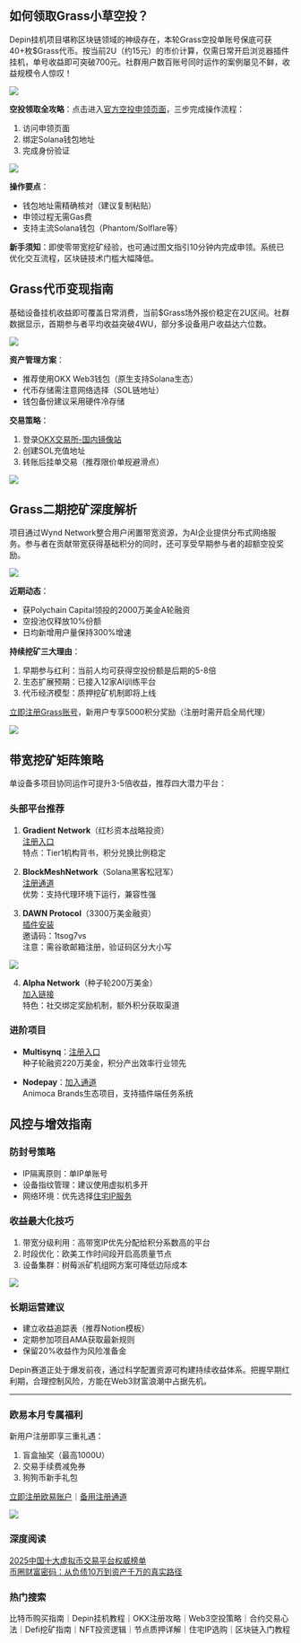 ## 如何领取Grass小草空投？
Depin挂机项目堪称区块链领域的神级存在，本轮Grass空投单账号保底可获40+枚$Grass代币。按当前2U（约15元）的市价计算，仅需日常开启浏览器插件挂机，单号收益即可突破700元。社群用户数百账号同时运作的案例屡见不鲜，收益规模令人惊叹！

![](https://ac63e02.webp.li/depingrass001.png)

**空投领取全攻略**：点击进入[官方空投申领页面](https://grassfoundation.io/claim)，三步完成操作流程：

1. 访问申领页面
2. 绑定Solana钱包地址
3. 完成身份验证

![](https://ac63e02.webp.li/depingrass003.jpg)

**操作要点**：
- 钱包地址需精确核对（建议复制粘贴）
- 申领过程无需Gas费
- 支持主流Solana钱包（Phantom/Solflare等）

**新手须知**：即使零带宽挖矿经验，也可通过图文指引10分钟内完成申领。系统已优化交互流程，区块链技术门槛大幅降低。

## Grass代币变现指南
基础设备挂机收益即可覆盖日常消费，当前$Grass场外报价稳定在2U区间。社群数据显示，首期参与者平均收益突破4WU，部分多设备用户收益达六位数。

![](https://ac63e02.webp.li/depingrass004.jpg)

**资产管理方案**：
- 推荐使用OKX Web3钱包（原生支持Solana生态）
- 代币存储需注意网络选择（SOL链地址）
- 钱包备份建议采用硬件冷存储

**交易策略**：
1. 登录[OKX交易所-国内镜像站](https://www.chouyi.pro/join/18639032)
2. 创建SOL充值地址
3. 转账后挂单交易（推荐限价单规避滑点）

![](https://ac63e02.webp.li/depingrass005.png)

## Grass二期挖矿深度解析
项目通过Wynd Network整合用户闲置带宽资源，为AI企业提供分布式网络服务。参与者在贡献带宽获得基础积分的同时，还可享受早期参与者的超额空投奖励。

![](https://ac63e02.webp.li/depingrass006.png)

**近期动态**：
- 获Polychain Capital领投的2000万美金A轮融资
- 空投池仅释放10%份额
- 日均新增用户量保持300%增速

**持续挖矿三大理由**：
1. 早期参与红利：当前人均可获得空投份额是后期的5-8倍
2. 生态扩展预期：已接入12家AI训练平台
3. 代币经济模型：质押挖矿机制即将上线

[立即注册Grass账号](https://app.getgrass.io/register/?referralCode=LJhetvCEXgT1wJW)，新用户专享5000积分奖励（注册时需开启全局代理）

![](https://ac63e02.webp.li/depingrass007.jpg)

## 带宽挖矿矩阵策略
单设备多项目协同运作可提升3-5倍收益，推荐四大潜力平台：

### 头部平台推荐
1. **Gradient Network**（红杉资本战略投资）  
   [注册入口](https://app.gradient.network/signup?code=FF5A2W)  
   特点：Tier1机构背书，积分兑换比例稳定

2. **BlockMeshNetwork**（Solana黑客松冠军）  
   [注册通道](https://app.blockmesh.xyz/register?invite_code=bot)  
   优势：支持代理环境下运行，兼容性强

3. **DAWN Protocol**（3300万美金融资）  
   [插件安装](https://chromewebstore.google.com/detail/dawn-validator-chrome-ext/fpdkjdnhkakefebpekbdhillbhonfjjp?authuser=0&hl=en&pli=1)  
   邀请码：1tsog7vs  
   注意：需谷歌邮箱注册，验证码区分大小写

![](https://ac63e02.webp.li/depingrass008.jpg)

4. **Alpha Network**（种子轮200万美金）  
   [加入链接](https://alphaos.net/point?invite=0FPTPN)  
   特色：社交绑定奖励机制，额外积分获取渠道

### 进阶项目
- **Multisynq**：[注册入口](https://multisynq.io/auth?referral=7a978b448b1ce7cd)  
  种子轮融资220万美金，积分产出效率行业领先

- **Nodepay**：[加入通道](https://app.nodepay.ai/register?ref=TWBAaQd8Iy4q6DJ)  
  Animoca Brands生态项目，支持插件端任务系统

## 风控与增效指南
### 防封号策略
- IP隔离原则：单IP单账号
- 设备指纹管理：建议使用虚拟机多开
- 网络环境：优先选择[住宅IP服务](https://shuziren.github.io/ssrvps/)

### 收益最大化技巧
1. 带宽分级利用：高带宽IP优先分配给积分系数高的平台
2. 时段优化：欧美工作时间段开启高质量节点
3. 设备集群：树莓派矿机组网方案可降低边际成本

![](https://ac63e02.webp.li/depingrass009.jpg)

### 长期运营建议
- 建立收益追踪表（推荐Notion模板）
- 定期参加项目AMA获取最新规则
- 保留20%收益作为风险准备金

Depin赛道正处于爆发前夜，通过科学配置资源可构建持续收益体系。把握早期红利期，合理控制风险，方能在Web3财富浪潮中占据先机。

---

### 欧易本月专属福利
新用户注册即享三重礼遇：
1. 盲盒抽奖（最高1000U）
2. 交易手续费减免券
3. 狗狗币新手礼包

[立即注册欧易账户](https://www.okx.com/zh-hans/join/74873351)｜[备用注册通道](https://www.chouyi.world/zh-hans/join/18639032)

[![](https://fe095ec.webp.li/top-10-exchanges-001.jpg)](https://www.chouyi.world/zh-hans/join/18639032)

### 深度阅读
[2025中国十大虚拟币交易平台权威榜单](https://btc8848.com/top-10-exchanges/)  
[币圈财富密码：从负债10万到资产千万的真实路径](https://heiyetouzi.xyz/biquanstory001/)

### 热门搜索
比特币购买指南｜Depin挂机教程｜OKX注册攻略｜Web3空投策略｜合约交易心法｜Defi挖矿指南｜NFT投资逻辑｜节点质押详解｜住宅IP选购｜区块链入门教程
